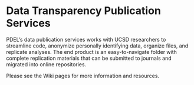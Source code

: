# Data Transparency Publication Services

PDEL’s data publication services works with UCSD researchers to streamline code, anonymize personally identifying data, organize files, and replicate analyses. The end product is an easy-to-navigate folder with complete replication materials that can be submitted to journals and migrated into online repositories.

Please see the Wiki pages for more information and resources. 
